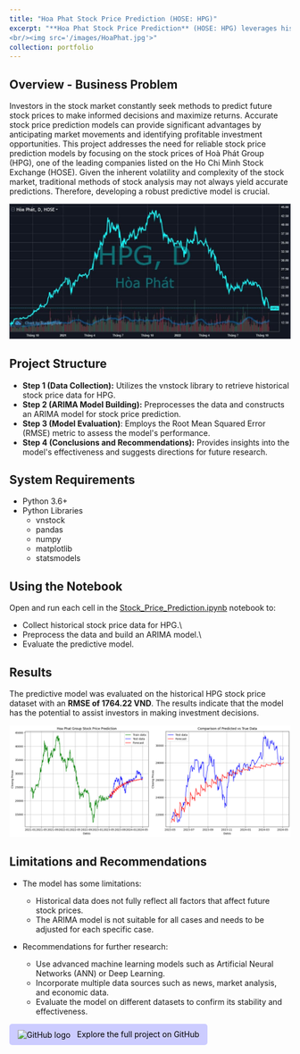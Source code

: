 ```yaml
---
title: "Hoa Phat Stock Price Prediction (HOSE: HPG)"
excerpt: "**Hoa Phat Stock Price Prediction** (HOSE: HPG) leverages historical data and the ARIMA model to forecast stock prices for Hoa Phat Group's stock, using historical data. It provides insights for investors while visualizing stock performance on an interactive chart.
<br/><img src='/images/HoaPhat.jpg'>"
collection: portfolio
---
```


## Overview - Business Problem

Investors in the stock market constantly seek methods to predict future stock prices to make informed decisions and maximize returns. Accurate stock price prediction models can provide significant advantages by anticipating market movements and identifying profitable investment opportunities. This project addresses the need for reliable stock price prediction models by focusing on the stock prices of Hoà Phát Group (HPG), one of the leading companies listed on the Ho Chi Minh Stock Exchange (HOSE). Given the inherent volatility and complexity of the stock market, traditional methods of stock analysis may not always yield accurate predictions. Therefore, developing a robust predictive model is crucial.

![](/images/HoaPhat.jpg)

## Project Structure


- **Step 1 (Data Collection):** Utilizes the vnstock library to retrieve historical stock price data for HPG.
- **Step 2 (ARIMA Model Building):** Preprocesses the data and constructs an ARIMA model for stock price prediction.
- **Step 3 (Model Evaluation)**: Employs the Root Mean Squared Error (RMSE) metric to assess the model's performance.
- **Step 4 (Conclusions and Recommendations):** Provides insights into the model's effectiveness and suggests directions for future research.

## System Requirements
- Python 3.6+
- Python Libraries
    - vnstock
    - pandas
    - numpy
    - matplotlib
    - statsmodels

## Using the Notebook

Open and run each cell in the [Stock_Price_Prediction.ipynb](https://github.com/chinneee/Stock-Price-Prediction/blob/main/Stock_Price_Pediction.ipynb) notebook to:
- Collect historical stock price data for HPG.\
- Preprocess the data and build an ARIMA model.\
- Evaluate the predictive model.

## Results

The predictive model was evaluated on the historical HPG stock price dataset with an **RMSE of 1764.22 VND**. The results indicate that the model has the potential to assist investors in making investment decisions.

![](/images/prediction.png)
## Limitations and Recommendations

- The model has some limitations:

    - Historical data does not fully reflect all factors that affect future stock prices.
    - The ARIMA model is not suitable for all cases and needs to be adjusted for each specific case.
- Recommendations for further research:

    - Use advanced machine learning models such as Artificial Neural Networks (ANN) or Deep Learning.
    - Incorporate multiple data sources such as news, market analysis, and economic data.
    - Evaluate the model on different datasets to confirm its stability and effectiveness.

<a href="https://github.com/chinneee/Python--Stock_Price_Prediction" style="display: inline-block; padding: 10px 15px; background-color: #CCCCFF; color: Black; text-decoration: none; border-radius: 5px;">
  <img src="https://pngimg.com/uploads/github/github_PNG40.png" alt="GitHub logo" style="width: 30px; height: 30px; vertical-align: middle; margin-right: 8px;">
  Explore the full project on GitHub
</a>